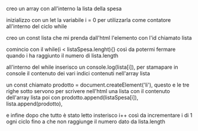 creo un array con all'interno la lista della spesa

inizializzo con un let la variabile i = 0 per utilizzarla come contatore all'interno del ciclo while

creo un const lista che mi prenda dall'html l'elemento con l'id chiamato lista

comincio con il while(i < listaSpesa.lenght){} così da potermi fermare quando i ha raggiunto il numero di lista.length

all'interno del while inserisco un console.log(lista[i]), per stamapare in console il contenuto dei vari indici contenuti nell'array lista

un const chiamato prodotto = document.createElement('li'), questo e le tre righe sotto servono per scrivere nell'html una lista con il contenuto dell'array lista
poi con prodotto.append(listaSpesa[i]),
lista.append(prodotto),

e infine dopo che tutto è stato letto insterisco i++ così da incrementare i di 1 ogni ciclo fino a che non raggiunge il numero dato da lista.length


